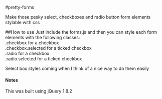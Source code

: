 #pretty-forms

Make those pesky select, checkboxes and radio button form elements stylable with css

##How to use
Just include the forms.js and then you can style each form elements with the following classes:  
.checkbox for a checkbox  
.checkbox.selected for a ticked checkbox  
.radio for a checkbox  
.radio.selected for a ticked checkbox  

Select box styles coming when I think of a nice way to do them easily

#### Notes
This was built using jQuery 1.8.2